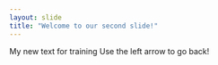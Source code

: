 ```yaml
---
layout: slide
title: "Welcome to our second slide!"
---
```

My new text for training
Use the left arrow to go back!
